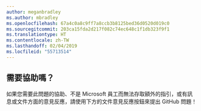 ```yaml
---
author: meganbradley
ms.author: mbradley
ms.openlocfilehash: 67a4c0a8c9ff7a8ccb3b8125bed36d0520d019c0
ms.sourcegitcommit: 203ca15fda2d217f082c74ec648c1f1db323f9f1
ms.translationtype: HT
ms.contentlocale: zh-TW
ms.lasthandoff: 02/04/2019
ms.locfileid: "55713514"
---
```

## <a name="need-help"></a>需要協助嗎？

如果您需要此問題的協助、不是 Microsoft 員工而無法存取額外的指引，或有訊息或文件方面的意見反應，請使用下方的文件意見反應按鈕來提出 GitHub 問題！